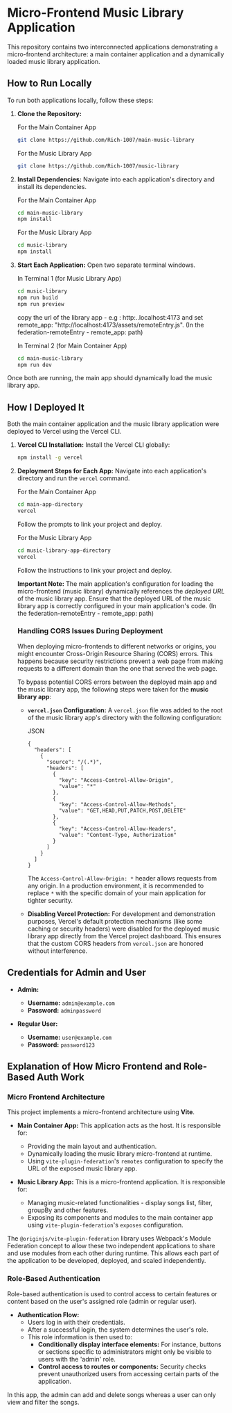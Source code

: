 # Micro-Frontend Music Library Application

This repository contains two interconnected applications demonstrating a micro-frontend architecture: a main container application and a dynamically loaded music library application.

## How to Run Locally

To run both applications locally, follow these steps:

1.  **Clone the Repository:**

    For the Main Container App 
    ```bash
    git clone https://github.com/Rich-1007/main-music-library    
    ```
    
    For the Music Library App
    ```bash
    git clone https://github.com/Rich-1007/music-library
    
    ```

2.  **Install Dependencies:**
    Navigate into each application's directory and install its dependencies.

    For the Main Container App
    ```bash
    cd main-music-library
    npm install
    ```
    
    For the Music Library App
    ```bash
    cd music-library
    npm install
    ```


3.  **Start Each Application:**
    Open two separate terminal windows.

    In Terminal 1 (for Music Library App)
    ```bash
    cd music-library
    npm run build 
    npm run preview
    ```

    copy the url of the library app - e.g : http:..localhost:4173 and set  remote_app: "http://localhost:4173/assets/remoteEntry.js". (In the federation-remoteEntry - remote_app: path)

     In Terminal 2 (for Main Container App)
    ```bash
    cd main-music-library
    npm run dev
    ```

   Once both are running, the main app should dynamically load the music library app.

## How I Deployed It

Both the main container application and the music library application were deployed to Vercel using the Vercel CLI.

1.  **Vercel CLI Installation:**
    Install the Vercel CLI globally:

    ```bash
    npm install -g vercel
    ```

2.  **Deployment Steps for Each App:**
    Navigate into each application's directory and run the `vercel` command.

    For the Main Container App
    ```bash
    cd main-app-directory
    vercel
    ```

    Follow the prompts to link your project and deploy.

    For the Music Library App
    ```bash
    cd music-library-app-directory
    vercel
    ```

    Follow the instructions to link your project and deploy.

    **Important Note:** The main application's configuration for loading the micro-frontend (music library) dynamically references the _deployed URL_ of the music library app. Ensure that the deployed URL of the music library app is correctly configured in your main application's code. (In the federation-remoteEntry - remote_app: path)
    
    ### Handling CORS Issues During Deployment
    
    When deploying micro-frontends to different networks or origins, you might encounter Cross-Origin Resource Sharing (CORS) errors. This happens because security restrictions prevent a web page from making requests to a different domain than the one that served the web page.
    
    To bypass potential CORS errors between the deployed main app and the music library app, the following steps were taken for the **music library app**:
    
    -   **`vercel.json` Configuration:** A `vercel.json` file was added to the root of the music library app's directory with the following configuration:
        
        JSON
        
        ```
        {
          "headers": [
            {
              "source": "/(.*)",
              "headers": [
                {
                  "key": "Access-Control-Allow-Origin",
                  "value": "*"
                },
                {
                  "key": "Access-Control-Allow-Methods",
                  "value": "GET,HEAD,PUT,PATCH,POST,DELETE"
                },
                {
                  "key": "Access-Control-Allow-Headers",
                  "value": "Content-Type, Authorization"
                }
              ]
            }
          ]
        }
        
        ```
        
        The `Access-Control-Allow-Origin: *` header allows requests from any origin. In a production environment, it is recommended to replace `*` with the specific domain of your main application for tighter security.
        
    -   **Disabling Vercel Protection:** For development and demonstration purposes, Vercel's default protection mechanisms (like some caching or security headers) were disabled for the deployed music library app directly from the Vercel project dashboard. This ensures that the custom CORS headers from `vercel.json` are honored without interference.

## Credentials for Admin and User

  * **Admin:**

      * **Username:** `admin@example.com`
      * **Password:** `adminpassword`

  * **Regular User:**

      * **Username:** `user@example.com`
      * **Password:** `password123`

## Explanation of How Micro Frontend and Role-Based Auth Work

### Micro Frontend Architecture

This project implements a micro-frontend architecture using **Vite**.

  * **Main Container App:** This application acts as the host. It is responsible for:

      * Providing the main layout and authentication.
      * Dynamically loading the music library micro-frontend at runtime.
      * Using `vite-plugin-federation`'s `remotes` configuration to specify the URL of the exposed music library app.

  * **Music Library App:** This is a micro-frontend application. It is responsible for:

      * Managing music-related functionalities - display songs list, filter, groupBy and other features.
      * Exposing its components and modules to the main container app using `vite-plugin-federation`'s `exposes` configuration.

The `@originjs/vite-plugin-federation` library uses Webpack's Module Federation concept to allow these two independent applications to share and use modules from each other during runtime. This allows each part of the application to be developed, deployed, and scaled independently.

### Role-Based Authentication

Role-based authentication is used to control access to certain features or content based on the user's assigned role (admin or regular user).

  * **Authentication Flow:**
      * Users log in with their credentials.
      * After a successful login, the system determines the user's role.
      * This role information is then used to:
          * **Conditionally display interface elements:** For instance, buttons or sections specific to administrators might only be visible to users with the 'admin' role.
          * **Control access to routes or components:** Security checks prevent unauthorized users from accessing certain parts of the application.

In this app, the admin can add and delete songs whereas a user can only view and filter the songs.

